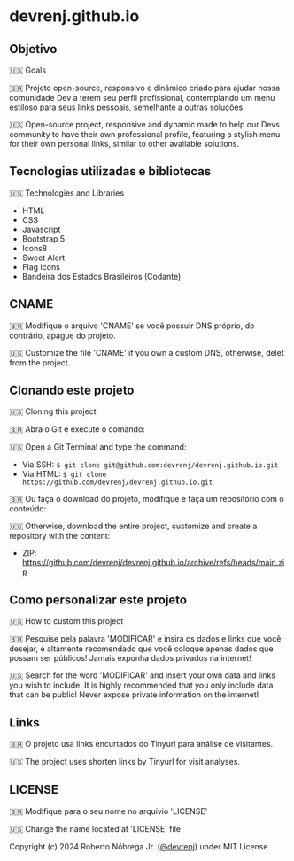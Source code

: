 # devrenj.github.io

## Objetivo
🇺🇸 Goals

🇧🇷 Projeto open-source, responsivo e dinâmico criado para ajudar nossa comunidade Dev a terem seu perfil profissional, contemplando um menu estiloso para seus links pessoais, semelhante a outras soluções.

🇺🇸 Open-source project, responsive and dynamic made to help our Devs community to have their own professional profile, featuring a stylish menu for their own personal links, similar to other available solutions.

## Tecnologias utilizadas e bibliotecas
🇺🇸 Technologies and Libraries

- HTML
- CSS
- Javascript
- Bootstrap 5
- Icons8
- Sweet Alert
- Flag Icons
- Bandeira dos Estados Brasileiros (Codante)

## CNAME
🇧🇷 Modifique o arquivo 'CNAME' se você possuir DNS próprio, do contrário, apague do projeto.

🇺🇸 Customize the file 'CNAME' if you own a custom DNS, otherwise, delet from the project.

## Clonando este projeto
🇺🇸 Cloning this project

🇧🇷 Abra o Git e execute o comando:

🇺🇸 Open a Git Terminal and type the command:

- Via SSH: `$ git clone git@github.com:devrenj/devrenj.github.io.git`
- Via HTML: `$ git clone https://github.com/devrenj/devrenj.github.io.git`

🇧🇷 Ou faça o download do projeto, modifique e faça um repositório com o conteúdo:

🇺🇸 Otherwise, download the entire project, customize and create a repository with the content:

- ZIP: <https://github.com/devrenj/devrenj.github.io/archive/refs/heads/main.zip>

## Como personalizar este projeto
🇺🇸 How to custom this project

🇧🇷 Pesquise pela palavra 'MODIFICAR' e insira os dados e links que você desejar, é altamente recomendado que você coloque apenas dados que possam ser públicos! Jamais exponha dados privados na internet!

🇺🇸 Search for the word 'MODIFICAR' and insert your own data and links you wish to include. It is highly recommended that you only include data that can be public! Never expose private information on the internet!

## Links

🇧🇷 O projeto usa links encurtados do Tinyurl para análise de visitantes.

🇺🇸 The project uses shorten links by Tinyurl for visit analyses.

## LICENSE

🇧🇷 Modifique para o seu nome no arquivio 'LICENSE'

🇺🇸 Change the name located at 'LICENSE' file

Copyright (c) 2024 Roberto Nóbrega Jr. ([@devrenj](https://www.github.com/devrenj)) under MIT License
